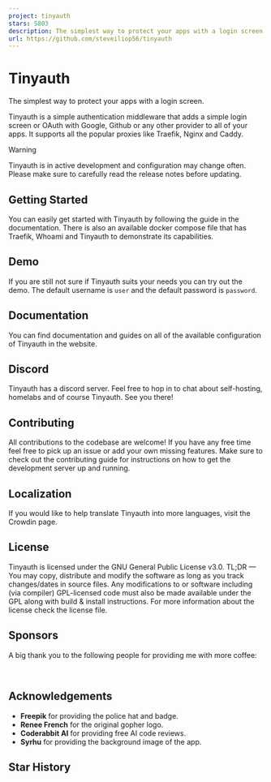 ```yaml
---
project: tinyauth
stars: 5803
description: The simplest way to protect your apps with a login screen.
url: https://github.com/steveiliop56/tinyauth
---
```


Tinyauth
========

The simplest way to protect your apps with a login screen.

  

Tinyauth is a simple authentication middleware that adds a simple login screen or OAuth with Google, Github or any other provider to all of your apps. It supports all the popular proxies like Traefik, Nginx and Caddy.

Warning

Tinyauth is in active development and configuration may change often. Please make sure to carefully read the release notes before updating.

Getting Started
---------------

You can easily get started with Tinyauth by following the guide in the documentation. There is also an available docker compose file that has Traefik, Whoami and Tinyauth to demonstrate its capabilities.

Demo
----

If you are still not sure if Tinyauth suits your needs you can try out the demo. The default username is `user` and the default password is `password`.

Documentation
-------------

You can find documentation and guides on all of the available configuration of Tinyauth in the website.

Discord
-------

Tinyauth has a discord server. Feel free to hop in to chat about self-hosting, homelabs and of course Tinyauth. See you there!

Contributing
------------

All contributions to the codebase are welcome! If you have any free time feel free to pick up an issue or add your own missing features. Make sure to check out the contributing guide for instructions on how to get the development server up and running.

Localization
------------

If you would like to help translate Tinyauth into more languages, visit the Crowdin page.

License
-------

Tinyauth is licensed under the GNU General Public License v3.0. TL;DR — You may copy, distribute and modify the software as long as you track changes/dates in source files. Any modifications to or software including (via compiler) GPL-licensed code must also be made available under the GPL along with build & install instructions. For more information about the license check the license file.

Sponsors
--------

A big thank you to the following people for providing me with more coffee:

                  

Acknowledgements
----------------

-   **Freepik** for providing the police hat and badge.
-   **Renee French** for the original gopher logo.
-   **Coderabbit AI** for providing free AI code reviews.
-   **Syrhu** for providing the background image of the app.

Star History
------------
